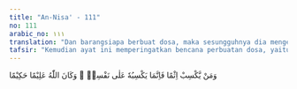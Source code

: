 ```yaml
---
title: "An-Nisa' - 111"
no: 111
arabic_no: ١١١
translation: "Dan barangsiapa berbuat dosa, maka sesungguhnya dia mengerjakannya untuk (kesulitan) dirinya sendiri. Dan Allah Maha Mengetahui, Mahabijak-sana."
tafsir: "Kemudian ayat ini memperingatkan bencana perbuatan dosa, yaitu barang siapa mengerjakan dosa lalu mengira pekerjaan itu akan bermanfaat bagi dirinya niscaya dia mengalami hal yang sebaliknya. Pekerjaannya itu akan mengakibatkan bencana dan penderitaan bagi dirinya, sedikitpun tidak ada manfaatnya. Perbuatan yang busuk lambat atau cepat tercium oleh masyarakat. Pengadilan akan membuka kejelekannya di muka umum dan menjatuhkan hukuman atas dirinya. Inilah penghinaan atas dirinya dan penderitaan di dunia. Di akhirat dia akan mengalami lagi hukuman Allah. Allah dengan ilmu-Nya yang Mahaluas telah menetapkan perbuatan mana yang terlarang, dan dengan kebijaksanaan-Nya ditetapkan hukuman bagi pelanggaran atas perbuatan itu. Manusialah yang merusak dirinya sendiri bila ia melanggar batas-batas yang telah ditetapkan Tuhan."
---
```

وَمَنْ يَّكْسِبْ اِثْمًا فَاِنَّمَا يَكْسِبُهٗ عَلٰى نَفْسِهٖ ۗ وَكَانَ اللّٰهُ عَلِيْمًا حَكِيْمًا 